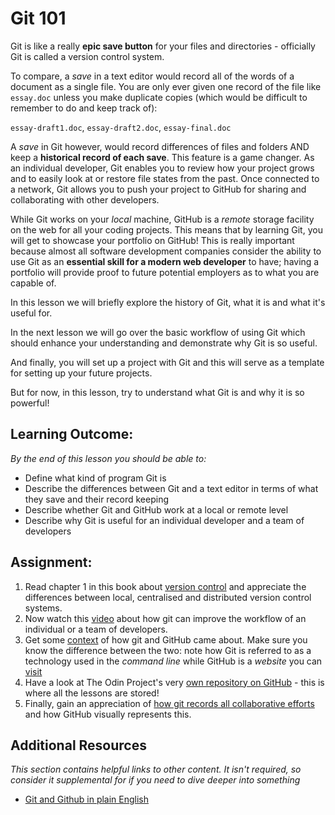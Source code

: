 # Git 101
Git is like a really **epic save button** for your files and directories - officially Git is called a version control system.

To compare, a *save* in a text editor would record all of the words of a document as a single file. You are only ever given one record of the file like `essay.doc` unless you make duplicate copies (which would be difficult to remember to do and keep track of):

`essay-draft1.doc`, `essay-draft2.doc`, `essay-final.doc`

A *save* in Git however, would record differences of files and folders AND keep a **historical record of each save**. This feature is a game changer. As an individual developer, Git enables you to review how your project grows and to easily look at or restore file states from the past. Once connected to a network, Git allows you to push your project to GitHub for sharing and collaborating with other developers.

While Git works on your *local* machine, GitHub is a *remote* storage facility on the web for all your coding projects. This means that by learning Git, you will get to showcase your portfolio on GitHub! This is really important because almost all software development companies consider the ability to use Git as an **essential skill for a modern web developer** to have; having a portfolio will provide proof to future potential employers as to what you are capable of.

In this lesson we will briefly explore the history of Git, what it is and what it's useful for.

In the next lesson we will go over the basic workflow of using Git which should enhance your understanding and demonstrate why Git is so useful.

And finally, you will set up a project with Git and this will serve as a template for setting up your future projects.

But for now, in this lesson, try to understand what Git is and why it is so powerful!

## Learning Outcome:
*By the end of this lesson you should be able to:*

* Define what kind of program Git is
* Describe the differences between Git and a text editor in terms of what they save and their record keeping
* Describe whether Git and GitHub work at a local or remote level
* Describe why Git is useful for an individual developer and a team of developers

## Assignment:
1. Read chapter 1 in this book about [version control](https://git-scm.com/book/en/v2/Getting-Started-About-Version-Control) and appreciate the differences between local, centralised and distributed version control systems.
2. Now watch this [video](https://www.youtube.com/watch?v=8oRjP8yj2Wo) about how git can improve the workflow of an individual or a team of developers.
3. Get some [context](https://www.youtube.com/watch?v=1h9_cB9mPT8&feature=youtu.be&t=13s) of how git and GitHub came about. Make sure you know the difference between the two: note how Git is referred to as a technology used in the *command line* while GitHub is a *website* you can [visit](https://github.com/)
4. Have a look at The Odin Project's very [own repository on GitHub](https://github.com/TheOdinProject/curriculum) - this is where all the lessons are stored!
5. Finally, gain an appreciation of [how git records all collaborative efforts](https://github.com/TheOdinProject/curriculum/graphs/contributors) and how GitHub visually represents this.


## Additional Resources

*This section contains helpful links to other content. It isn't required, so consider it supplemental for if you need to dive deeper into something*

* [Git and Github in plain English](https://blog.red-badger.com/blog/2016/11/29/gitgithub-in-plain-english)
